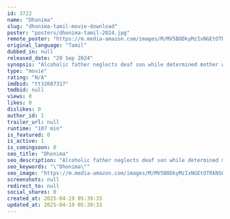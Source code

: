 ```yaml
---
id: 3722
name: "Dhonima"
slug: "dhonima-tamil-movie-download"
poster: "posters/dhonima-tamil-2024.jpg"
remote_poster: "https://m.media-amazon.com/images/M/MV5BODkyMzIxNGEtOTRkNS00ZWNiLTljZDYtOTVhYTA4MWUwMThlXkEyXkFqcGc@._V1_SX300.jpg"
original_language: "Tamil"
dubbed_in: null
released_date: "20 Sep 2024"
synopsis: "Alcoholic father neglects deaf son while determined mother works as housekeeper. She finds abandoned golden retriever, decides to keep it despite costs, hoping for son's surgery."
type: "movie"
rating: "N/A"
imdbid: "tt32607317"
tmdbid: null
views: 0
likes: 0
dislikes: 0
author_id: 1
trailer_url: null
runtime: "107 min"
is_featured: 0
is_active: 1
is_comingsoon: 0
seo_title: "Dhonima"
seo_description: "Alcoholic father neglects deaf son while determined mother works as housekeeper. She finds abandoned golden retriever, decides to keep it despite costs, hoping for son's surgery."
seo_keywords: "\"Dhonima\""
seo_image: "https://m.media-amazon.com/images/M/MV5BODkyMzIxNGEtOTRkNS00ZWNiLTljZDYtOTVhYTA4MWUwMThlXkEyXkFqcGc@._V1_SX300.jpg"
screenshots: null
redirect_to: null
social_shares: 0
created_at: 2025-04-19 05:39:33
updated_at: 2025-04-19 05:39:33
---
```


